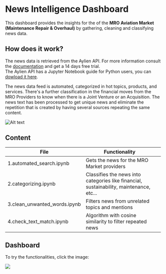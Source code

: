 # News Intelligence Dashboard

This dashboard provides the insights for the of the **MRO Aviation Market (Maintenance Repair & Overhaul)** by gathering, cleaning and classifying news data.

## How does it work?

The news data is retrieved from the Aylien API. For more information consult the [documentation](https://docs.aylien.com/newsapi/interactive-documentation/) and get a 14 days free trial.  
The Aylien API has a Jupyter Notebook guide for Python users, you can [dowload it here](https://learn.aylien.com/news_api_python_starter_guide.html).

The news data feed is automated, categorized in hot topics, products, and services. There's a further classification in the financial moves from the MRO Providers to know when there is a Joint Venture or an Acquisition. 
The news text has been processed to get unique news and eliminate the repetition that is created by having several sources repeating the same content.


![Alt text](https://github.com/linapg/news-intelligence-dashboard/blob/main/README_images/aylien.png?raw=true)

## Content

|         File       |Functionality                        |                      |
|----------------|-------------------------------|-----------------------------|
|1.automated_search.ipynb | Gets the news for the MRO Market providers
|2.categorizing.ipynb | Classifies the news into categories like financial, sustainability, maintenance, etc...            |
|3.clean_unwanted_words.ipynb |Filters news from unrelated topics and mentions|
|4.check_text_match.ipynb |Algorithm with cosine similarity to filter repeated news|

## Dashboard

To try the functionalities, click the image:  


[![](https://github.com/linapg/news-intelligence-dashboard/blob/main/README_images/news_dashboard.png?raw=true)](https://public.tableau.com/app/profile/linaperez/viz/MRO_Market_Insights_16571036680680/NewsDashboard) 
